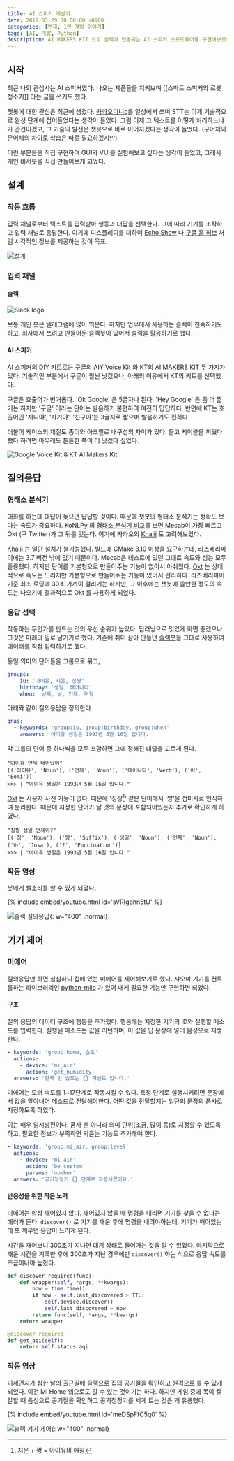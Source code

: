 ```yaml
---
title: AI 스피커 개발기
date: 2019-03-29 00:00:00 +0900
categories: [연재, 1인 개발 이야기]
tags: [AI, 개발, Python]
description: AI MAKERS KIT 으로 슬랙과 연동되는 AI 스피커 소프트웨어를 구현해보았다.
---
```


## 시작

최근 나의 관심사는 AI 스피커였다. 나오는 제품들을 지켜보며 [[스마트 스피커와 로봇 청소기]] 라는 글을 쓰기도 했다.

챗봇에 대한 관심은 최근에 생겼다. [카카오미니c](https://kakao.ai/product/kakaomini)를 일상에서 쓰며 STT는 이제 기술적으로 완성 단계에 접어들었다는 생각이 들었다. 그럼 이제 그 텍스트를 어떻게 처리하느냐가 관건이겠고, 그 기술의 발전은 챗봇으로 바로 이어지겠다는 생각이 들었다. (구어체와 문어체의 차이로 학습은 따로 필요하겠지만)

이런 부분들을 직접 구현하며 GUI와 VUI를 실험해보고 싶다는 생각이 들었고, 그래서 개인 비서봇을 직접 만들어보게 되었다.


## 설계


### 작동 흐름

입력 채널로부터 텍스트를 입력받아 행동과 대답을 선택한다. 그에 따라 기기를 조작하고 입력 채널로 응답한다. 여기에 디스플레이를 더하여 [Echo Show](https://www.amazon.com/All-new-Echo-Show-2nd-Gen/dp/B077SXWSRP) 나 [구글 홈 허브](https://store.google.com/us/product/google_home_hub) 처럼 시각적인 정보를 제공하는 것이 목표.

![설계](/assets/img/2019/ai-speaker-design.png)


### 입력 채널

#### 슬랙
![Slack logo](/assets/img/2019/ai-speaker-slack-logo.png)

보통 개인 봇은 텔레그램에 많이 띄운다. 하지만 업무에서 사용하는 슬랙이 친숙하기도 하고, 회사에서 쓰려고 만들어둔 슬랙봇이 있어서 슬랙을 활용하기로 했다.

#### AI 스피커
AI 스피커의 DIY 키트로는 구글의 [AIY Voice Kit](https://aiyprojects.withgoogle.com/voice/) 와 KT의 [AI MAKERS KIT](https://apilink.kt.co.kr/api/menu/apiSpcDetail.do?apiSpcId=183) 두 가지가 있다. 기술적인 부분에서 구글이 훨씬 낫겠으나, 아래의 이유에서 KT의 키트를 선택했다.

구글은 호출어가 번거롭다. 'Ok Google' 은 5글자나 된다. 'Hey Google' 은 좀 더 짧기는 하지만 '구글' 이라는 단어는 발음하기 불편하여 여전히 답답하다. 반면에 KT는 호출어인 '지니야', '자기야', '친구야'는 3글자로 짧으며 발음하기도 편하다.

더불어 케이스의 재질도 종이와 아크릴로 내구성의 차이가 있다. 들고 케이블을 끼웠다 뺐다 하려면 아무래도 튼튼한 쪽이 더 낫겠다 싶었다.

![Google Voice Kit & KT AI Makers Kit](/assets/img/2019/ai-speaker-kits.png)

## 질의응답

### 형태소 분석기
대화를 하는데 대답이 늦으면 답답할 것이다. 때문에 챗봇의 형태소 분석기는 정확도 보다는 속도가 중요하다. KoNLPy 의 [형태소 분석기 비교](http://konlpy.org/en/latest/morph/#pos-tagging-with-konlpy)를 보면 Mecab이 가장 빠르고 Okt (구 Twitter)가 그 뒤를 잇는다. 여기에 카카오의 [Khaiii](https://github.com/kakao/khaiii) 도 고려해보았다.

[Khaiii](https://github.com/kakao/khaiii) 는 일단 설치가 불가능했다. 빌드에 CMake 3.10 이상을 요구하는데, 라즈베리파이에는 3.7 버전 밖에 없기 때문이다. Mecab은 테스트에 있던 그대로 속도와 성능 모두 훌륭했다. 하지만 단어를 기본형으로 만들어주는 기능이 없어서 아쉬웠다. [Okt](https://github.com/open-korean-text/open-korean-text) 는 상대적으로 속도는 느리지만 기본형으로 만들어주는 기능이 있어서 편리하다. 라즈베리파이 기준 최초 로딩에 30초 가까이 걸리기는 하지만, 그 이후에는 챗봇에 쓸만한 정도의 속도는 나오기에 결과적으로 Okt 를 사용하게 되었다.

### 응답 선택
작동하는 무언가를 만드는 것의 우선 순위가 높았다. 딥러닝으로 멋있게 하면 좋겠으나 그것은 미래의 일로 남기기로 했다. 기존에 취미 삼아 만들던 [슬랙봇](https://github.com/ipari/slack-response-bot)을 그대로 사용하여 데이터를 직접 입력하기로 했다.

동일 의미의 단어들을 그룹으로 묶고,

```yaml
groups:
    iu: '아이유, 지은, 징쨩'
    birthday: '생일, 태어나다'
    when: '날짜, 날, 언제, 며칠'
```

아래와 같이 질의응답을 정의한다.

```yaml
qnas:
  - keywords: 'group:iu, group:birthday, group:when'
    answers: '아이유 생일은 1993년 5월 16일 입니다.'
```

각 그룹의 단어 중 하나씩을 모두 포함하면 그에 정해진 대답을 고르게 된다.

```
"아이유 언제 태어났어"
[('아이유', 'Noun'), ('언제', 'Noun'), ('태어나다', 'Verb'), ('어', 'Eomi')]
>>> | "아이유 생일은 1993년 5월 16일 입니다."
```

[Okt](https://github.com/open-korean-text/open-korean-text) 는 사용자 사전 기능이 없다. 때문에 '징쨩[^징쨩]' 같은 단어에서 '쨩'을 접미사로 인식하여 분리한다. 때문에 지정한 단어가 날 것의 문장에 포함되어있는지 추가로 확인하게 하였다.

[^징쨩]: 지은 + 쨩 = 아이유의 애칭

```
"징쨩 생일 언제야?"
[('징', 'Noun'), ('쨩', 'Suffix'), ('생일', 'Noun'), ('언제', 'Noun'), ('야', 'Josa'), ('?', 'Punctuation')]
>>> | "아이유 생일은 1993년 5월 16일 입니다."
```

### 작동 영상
봇에게 뻘소리를 할 수 있게 되었다.

{% include embed/youtube.html id='sVRIgbhn5tU' %}

![슬랙 질의응답](/assets/img/2019/ai-speaker-slack-qna.png){: w="400" .normal}

## 기기 제어

### 미에어

질의응답만 하면 심심하니 집에 있는 미에어를 제어해보기로 했다. 샤오미 기기를 컨트롤하는 라이브러리인 [python-miio](https://github.com/rytilahti/python-miio) 가 있어 내게 필요한 기능만 구현하면 되었다.

#### 구조
질의 응답의 데이터 구조에 행동을 추가했다. 행동에는 지정한 기기의 ID와 실행할 메소드를 입력한다. 실행된 메소드는 값을 리턴하며, 이 값을 답 문장에 넣어 음성으로 재생한다.

```yaml
- keywords: 'group:home, 습도'
  actions:
    - device: 'mi_air'
      action: 'get_humidity'
  answers: '현재 방 습도는 {} 퍼센트 입니다.'
```

미에어는 모터 속도를 1~17단계로 작동시킬 수 있다. 특정 단계로 실행시키려면 문장에서 값을 알아내어 메소드로 전달해야한다. 어떤 값을 전달할지는 일단의 문장의 품사로 지정하도록 하였다.

이는 매우 임시방편이다. 품사 뿐 아니라 의미 단위(조금, 많이 등)로 지정할 수 있도록 하고, 필요한 정보가 부족하면 되묻는 기능도 추가해야 한다.

```yaml
- keywords: 'group:mi_air, group:level'
  actions:
    - device: 'mi_air'
      action: 'be_custom'
      params: 'number'
  answers: '공기청정기 {} 단계로 작동시켰어요.'
```

#### 반응성을 위한 작은 노력
미에어는 항상 깨어있지 않다. 깨어있지 않을 때 명령을 내리면 기기를 찾을 수 없다는 에러가 뜬다. `discover()` 로 기기를 깨운 후에 명령을 내려야하는데, 기기가 깨어있는데 또 깨우면 응답이 느리게 된다.

시간을 재어보니 300초가 지나면 대기 상태로 들어가는 것을 알 수 있었다. 마지막으로 깨운 시간을 기록한 후에 300초가 지난 경우에만 `discover()` 하는 식으로 응답 속도를 조금이나마 높혔다.

```python
def discover_required(func):
    def wrapper(self, *args, **kwargs):
        now = time.time()
        if now - self.last_discovered > TTL:
            self.device.discover()
            self.last_discovered = now
        return func(self, *args, **kwargs)
    return wrapper

@discover_required
def get_aqi(self):
    return self.status.aqi
```



### 작동 영상
미세먼지가 심한 날의 출근길에 슬랙으로 집의 공기질을 확인하고 원격으로 틀 수 있게 되었다. 이건 Mi Home 앱으로도 할 수 있는 것이기는 하다. 하지만 게임 중에 목이 칼칼할 때 음성으로 공기질을 확인하고 공기청정기를 세게 트는 것은 꽤 유용했다.

{% include embed/youtube.html id='meDSpFfC5q0' %}

![슬랙 기기 제어](/assets/img/2019/ai-speaker-slack-device-control.png){: w="400" .normal}
